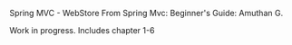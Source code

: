 Spring MVC - WebStore
From Spring Mvc: Beginner's Guide: Amuthan G.

Work in progress. Includes chapter 1-6
